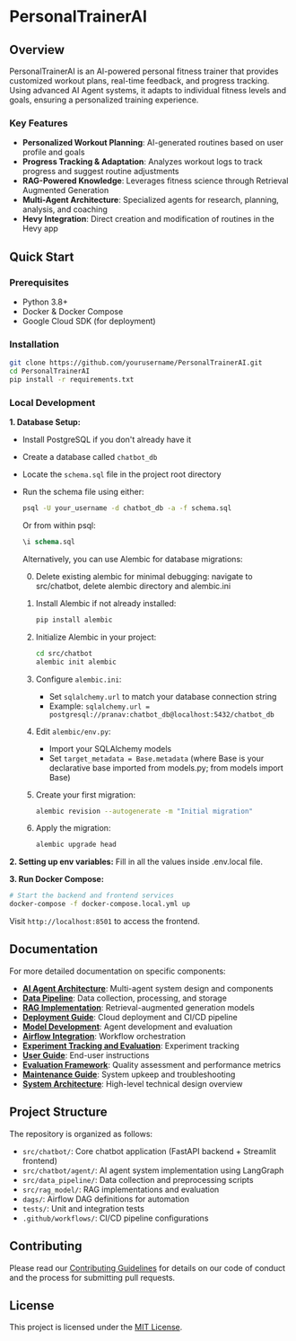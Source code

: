 
# PersonalTrainerAI

## Overview

PersonalTrainerAI is an AI-powered personal fitness trainer that provides customized workout plans, real-time feedback, and progress tracking. Using advanced AI Agent systems, it adapts to individual fitness levels and goals, ensuring a personalized training experience.

### Key Features

- **Personalized Workout Planning**: AI-generated routines based on user profile and goals
- **Progress Tracking & Adaptation**: Analyzes workout logs to track progress and suggest routine adjustments
- **RAG-Powered Knowledge**: Leverages fitness science through Retrieval Augmented Generation
- **Multi-Agent Architecture**: Specialized agents for research, planning, analysis, and coaching
- **Hevy Integration**: Direct creation and modification of routines in the Hevy app

## Quick Start

### Prerequisites
- Python 3.8+
- Docker & Docker Compose
- Google Cloud SDK (for deployment)

### Installation
```bash
git clone https://github.com/yourusername/PersonalTrainerAI.git
cd PersonalTrainerAI
pip install -r requirements.txt
```

### Local Development

**1. Database Setup:** 
- Install PostgreSQL if you don't already have it
- Create a database called `chatbot_db`
- Locate the `schema.sql` file in the project root directory
- Run the schema file using either:
  ```bash
  psql -U your_username -d chatbot_db -a -f schema.sql
  ```
  Or from within psql:
  ```sql
  \i schema.sql
  ```

  Alternatively, you can use Alembic for database migrations:

  0. Delete existing alembic for minimal debugging:
    navigate to src/chatbot, delete alembic directory and alembic.ini

  1. Install Alembic if not already installed:
     ```bash
     pip install alembic
     ```

  2. Initialize Alembic in your project:
     ```bash
     cd src/chatbot
     alembic init alembic
     ```

  3. Configure `alembic.ini`:
     - Set `sqlalchemy.url` to match your database connection string
     - Example: `sqlalchemy.url = postgresql://pranav:chatbot_db@localhost:5432/chatbot_db`

  4. Edit `alembic/env.py`:
     - Import your SQLAlchemy models
     - Set `target_metadata = Base.metadata` (where Base is your declarative base imported from models.py; from models import Base)

  5. Create your first migration:
     ```bash
     alembic revision --autogenerate -m "Initial migration"
     ```

  6. Apply the migration:
     ```bash
     alembic upgrade head
     ```

**2. Setting up env variables:** Fill in all the values inside .env.local file.

**3. Run Docker Compose:**
```bash
# Start the backend and frontend services
docker-compose -f docker-compose.local.yml up
```

Visit `http://localhost:8501` to access the frontend.

## Documentation

For more detailed documentation on specific components:

- [**AI Agent Architecture**](./readme/agent.md): Multi-agent system design and components
- [**Data Pipeline**](./readme/data_pipeline.md): Data collection, processing, and storage
- [**RAG Implementation**](./readme/MLflow.md): Retrieval-augmented generation models
- [**Deployment Guide**](./readme/deployment.md): Cloud deployment and CI/CD pipeline
- [**Model Development**](./readme/model_development.md): Agent development and evaluation
- [**Airflow Integration**](./readme/Airflow.md): Workflow orchestration
- [**Experiment Tracking and Evaluation**](./readme/MLflow.md): Experiment tracking
- [**User Guide**](./readme/user_guide.md): End-user instructions
- [**Evaluation Framework**](./readme/evaluation.md): Quality assessment and performance metrics
- [**Maintenance Guide**](./readme/maintenance.md): System upkeep and troubleshooting
- [**System Architecture**](./readme/architecture.md): High-level technical design overview


## Project Structure

The repository is organized as follows:

- `src/chatbot/`: Core chatbot application (FastAPI backend + Streamlit frontend)
- `src/chatbot/agent/`: AI agent system implementation using LangGraph
- `src/data_pipeline/`: Data collection and preprocessing scripts
- `src/rag_model/`: RAG implementations and evaluation
- `dags/`: Airflow DAG definitions for automation
- `tests/`: Unit and integration tests
- `.github/workflows/`: CI/CD pipeline configurations

## Contributing

Please read our [Contributing Guidelines](./CONTRIBUTING.md) for details on our code of conduct and the process for submitting pull requests.

## License

This project is licensed under the [MIT License](LICENSE).
```
